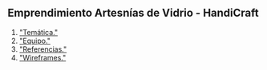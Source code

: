 ## Emprendimiento Artesnías de Vidrio - HandiCraft

1. ["Temática."](https://)
2. ["Equipo."](https://)
3. ["Referencias."](https://)
4. ["Wireframes."](https://www.figma.com/file/ViI9vj9TC50W1D5ijqmKCB/%2FSitio?node-id=47%3A118)

